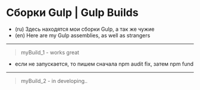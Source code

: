 # Сборки Gulp | Gulp Builds
- (ru) Здесь находятся мои сборки Gulp, а так же чужие
- (en) Here are my Gulp assemblies, as well as strangers
____
> myBuild_1 - works great
 - если не запускается, то пишем сначала npm audit fix, затем npm fund
____
> myBuild_2 - in developing..
